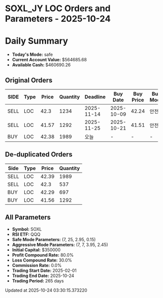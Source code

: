 # SOXL_JY LOC Orders and Parameters - 2025-10-24

# Daily Summary

- **Today's Mode:** safe
- **Current Account Value:** $564685.68
- **Available Cash:** $460690.26

## Original Orders

| SIDE | Type | Price | Quantity | Deadline | Buy Date | Buy Price | Buy Mode |
|------|------|-------|----------|----------|----------|-----------|----------|
| SELL | LOC | 42.3 | 1234 | 2025-11-14 | 2025-10-09 | 42.24 | 안전 |
| SELL | LOC | 41.57 | 1292 | 2025-11-25 | 2025-10-21 | 41.51 | 안전 |
| BUY | LOC | 42.38 | 1989 | 오늘 | - | - | - |

## De-duplicated Orders

| Side | Type | Price | Quantity |
|------|------|-------|----------|
| SELL | LOC | 42.39 | 1989 |
| SELL | LOC | 42.3 | 537 |
| BUY | LOC | 42.29 | 697 |
| BUY | LOC | 41.56 | 1292 |

## All Parameters

- **Symbol:** SOXL
- **RSI ETF:** QQQ
- **Safe Mode Parameters:** (7, 25, 2.95, 0.15)
- **Aggressive Mode Parameters:** (7, 7, 3.95, 2.45)
- **Initial Capital:** $350000
- **Profit Compound Rate:** 80.0%
- **Loss Compound Rate:** 30.0%
- **Commission Rate:** 0.0%
- **Trading Start Date:** 2025-02-01
- **Trading End Date:** 2025-10-24
- **Trading Period:** 265 days

Updated at 2025-10-24 03:30:15.373220
